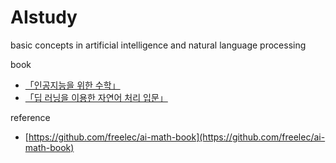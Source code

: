 # AIstudy
basic concepts in artificial intelligence and natural language processing

book  
- [「인공지능을 위한 수학」](https://www.yes24.com/Product/Goods/66913718)
- [「딥 러닝을 이용한 자연어 처리 입문」](https://wikidocs.net/book/2155)

reference  
- [https://github.com/freelec/ai-math-book](https://github.com/freelec/ai-math-book)    

